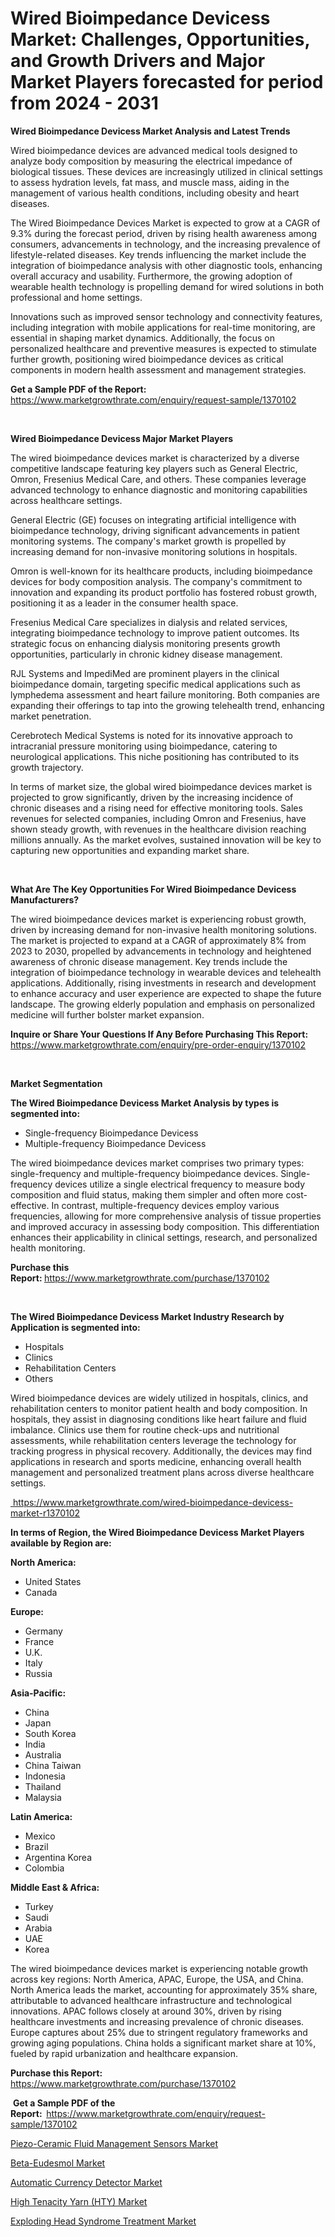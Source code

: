 <p><h1>Wired Bioimpedance Devicess Market: Challenges, Opportunities, and Growth Drivers and Major Market Players forecasted for period from 2024 - 2031</h1></p><p><strong>Wired Bioimpedance Devicess Market Analysis and Latest Trends</strong></p>
<p><p>Wired bioimpedance devices are advanced medical tools designed to analyze body composition by measuring the electrical impedance of biological tissues. These devices are increasingly utilized in clinical settings to assess hydration levels, fat mass, and muscle mass, aiding in the management of various health conditions, including obesity and heart diseases. </p><p>The Wired Bioimpedance Devices Market is expected to grow at a CAGR of 9.3% during the forecast period, driven by rising health awareness among consumers, advancements in technology, and the increasing prevalence of lifestyle-related diseases. Key trends influencing the market include the integration of bioimpedance analysis with other diagnostic tools, enhancing overall accuracy and usability. Furthermore, the growing adoption of wearable health technology is propelling demand for wired solutions in both professional and home settings. </p><p>Innovations such as improved sensor technology and connectivity features, including integration with mobile applications for real-time monitoring, are essential in shaping market dynamics. Additionally, the focus on personalized healthcare and preventive measures is expected to stimulate further growth, positioning wired bioimpedance devices as critical components in modern health assessment and management strategies.</p></p>
<p><strong>Get a Sample PDF of the Report:&nbsp;</strong> <a href="https://www.marketgrowthrate.com/enquiry/request-sample/1370102">https://www.marketgrowthrate.com/enquiry/request-sample/1370102</a></p>
<p>&nbsp;</p>
<p><strong>Wired Bioimpedance Devicess Major Market Players</strong></p>
<p><p>The wired bioimpedance devices market is characterized by a diverse competitive landscape featuring key players such as General Electric, Omron, Fresenius Medical Care, and others. These companies leverage advanced technology to enhance diagnostic and monitoring capabilities across healthcare settings.</p><p>General Electric (GE) focuses on integrating artificial intelligence with bioimpedance technology, driving significant advancements in patient monitoring systems. The company's market growth is propelled by increasing demand for non-invasive monitoring solutions in hospitals.</p><p>Omron is well-known for its healthcare products, including bioimpedance devices for body composition analysis. The company's commitment to innovation and expanding its product portfolio has fostered robust growth, positioning it as a leader in the consumer health space.</p><p>Fresenius Medical Care specializes in dialysis and related services, integrating bioimpedance technology to improve patient outcomes. Its strategic focus on enhancing dialysis monitoring presents growth opportunities, particularly in chronic kidney disease management.</p><p>RJL Systems and ImpediMed are prominent players in the clinical bioimpedance domain, targeting specific medical applications such as lymphedema assessment and heart failure monitoring. Both companies are expanding their offerings to tap into the growing telehealth trend, enhancing market penetration.</p><p>Cerebrotech Medical Systems is noted for its innovative approach to intracranial pressure monitoring using bioimpedance, catering to neurological applications. This niche positioning has contributed to its growth trajectory.</p><p>In terms of market size, the global wired bioimpedance devices market is projected to grow significantly, driven by the increasing incidence of chronic diseases and a rising need for effective monitoring tools. Sales revenues for selected companies, including Omron and Fresenius, have shown steady growth, with revenues in the healthcare division reaching millions annually. As the market evolves, sustained innovation will be key to capturing new opportunities and expanding market share.</p></p>
<p>&nbsp;</p>
<p><strong>What Are The Key Opportunities For Wired Bioimpedance Devicess Manufacturers?</strong></p>
<p><p>The wired bioimpedance devices market is experiencing robust growth, driven by increasing demand for non-invasive health monitoring solutions. The market is projected to expand at a CAGR of approximately 8% from 2023 to 2030, propelled by advancements in technology and heightened awareness of chronic disease management. Key trends include the integration of bioimpedance technology in wearable devices and telehealth applications. Additionally, rising investments in research and development to enhance accuracy and user experience are expected to shape the future landscape. The growing elderly population and emphasis on personalized medicine will further bolster market expansion.</p></p>
<p><strong>Inquire or Share Your Questions If Any Before Purchasing This Report:</strong> <a href="https://www.marketgrowthrate.com/enquiry/pre-order-enquiry/1370102">https://www.marketgrowthrate.com/enquiry/pre-order-enquiry/1370102</a></p>
<p>&nbsp;</p>
<p><strong>Market Segmentation</strong></p>
<p><strong>The Wired Bioimpedance Devicess Market Analysis by types is segmented into:</strong></p>
<p><ul><li>Single-frequency Bioimpedance Devicess</li><li>Multiple-frequency Bioimpedance Devicess</li></ul></p>
<p><p>The wired bioimpedance devices market comprises two primary types: single-frequency and multiple-frequency bioimpedance devices. Single-frequency devices utilize a single electrical frequency to measure body composition and fluid status, making them simpler and often more cost-effective. In contrast, multiple-frequency devices employ various frequencies, allowing for more comprehensive analysis of tissue properties and improved accuracy in assessing body composition. This differentiation enhances their applicability in clinical settings, research, and personalized health monitoring.</p></p>
<p><strong>Purchase this Report:&nbsp;</strong><a href="https://www.marketgrowthrate.com/purchase/1370102">https://www.marketgrowthrate.com/purchase/1370102</a></p>
<p>&nbsp;</p>
<p><strong>The Wired Bioimpedance Devicess Market Industry Research by Application is segmented into:</strong></p>
<p><ul><li>Hospitals</li><li>Clinics</li><li>Rehabilitation Centers</li><li>Others</li></ul></p>
<p><p>Wired bioimpedance devices are widely utilized in hospitals, clinics, and rehabilitation centers to monitor patient health and body composition. In hospitals, they assist in diagnosing conditions like heart failure and fluid imbalance. Clinics use them for routine check-ups and nutritional assessments, while rehabilitation centers leverage the technology for tracking progress in physical recovery. Additionally, the devices may find applications in research and sports medicine, enhancing overall health management and personalized treatment plans across diverse healthcare settings.</p></p>
<p><a href="https://www.marketgrowthrate.com/wired-bioimpedance-devicess-market-r1370102">&nbsp;https://www.marketgrowthrate.com/wired-bioimpedance-devicess-market-r1370102</a></p>
<p><strong>In terms of Region, the Wired Bioimpedance Devicess Market Players available by Region are:</strong></p>
<p>
    <p> <strong> North America: </strong>
        <ul>
            <li>United States</li>
            <li>Canada</li>
        </ul>
        </p> 
    <p> <strong> Europe: </strong>
        <ul>
            <li>Germany</li>
            <li>France</li>
            <li>U.K.</li>
            <li>Italy</li>
            <li>Russia</li>
        </ul>
        </p> 
    <p> <strong> Asia-Pacific: </strong>
        <ul>
            <li>China</li>
            <li>Japan</li>
            <li>South Korea</li>
            <li>India</li>
            <li>Australia</li>
            <li>China Taiwan</li>
            <li>Indonesia</li>
            <li>Thailand</li>
            <li>Malaysia</li>
        </ul>
        </p> 
    <p> <strong> Latin America: </strong>
        <ul>
            <li>Mexico</li>
            <li>Brazil</li>
            <li>Argentina Korea</li>
            <li>Colombia</li>
        </ul>
        </p> 
    <p> <strong> Middle East & Africa: </strong>
        <ul>
            <li>Turkey</li>
            <li>Saudi</li>
            <li>Arabia</li>
            <li>UAE</li>
            <li>Korea</li>
        </ul>
    </p>
    </p>
<p><p>The wired bioimpedance devices market is experiencing notable growth across key regions: North America, APAC, Europe, the USA, and China. North America leads the market, accounting for approximately 35% share, attributable to advanced healthcare infrastructure and technological innovations. APAC follows closely at around 30%, driven by rising healthcare investments and increasing prevalence of chronic diseases. Europe captures about 25% due to stringent regulatory frameworks and growing aging populations. China holds a significant market share at 10%, fueled by rapid urbanization and healthcare expansion.</p></p>
<p><strong>Purchase this Report: </strong><a href="https://www.marketgrowthrate.com/purchase/1370102">https://www.marketgrowthrate.com/purchase/1370102</a></p>
<p>&nbsp;<strong>Get a Sample PDF of the Report:&nbsp;&nbsp;</strong><a href="https://www.marketgrowthrate.com/enquiry/request-sample/1370102">https://www.marketgrowthrate.com/enquiry/request-sample/1370102</a></p>
<p><strong></strong></p>
<p><p><a href="https://medium.com/@nashbeahan2023/piezo-ceramic-fluid-management-sensors-market-share-size-trends-industry-analysis-report-by-5e0975439748?postPublishedType=repub">Piezo-Ceramic Fluid Management Sensors Market</a></p><p><a href="https://medium.com/@nashbeahan2023/beta-eudesmol-market-growth-market-segmentation-and-regional-analysis-global-forecast-2031-460a5f2b9379?postPublishedType=repub">Beta-Eudesmol Market</a></p><p><a href="https://github.com/mauripalmi/Market-Research-Report-List-5/blob/main/automatic-currency-detector-market.md">Automatic Currency Detector Market</a></p><p><a href="https://issuu.com/reportprime-2/docs/high-tenacity-yarn-hty-market-size-_b9452b980f6605">High Tenacity Yarn (HTY) Market</a></p><p><a href="https://www.linkedin.com/pulse/strategic-roadmap-global-exploding-head-syndrome-treatment-vz35e">Exploding Head Syndrome Treatment Market</a></p></p>